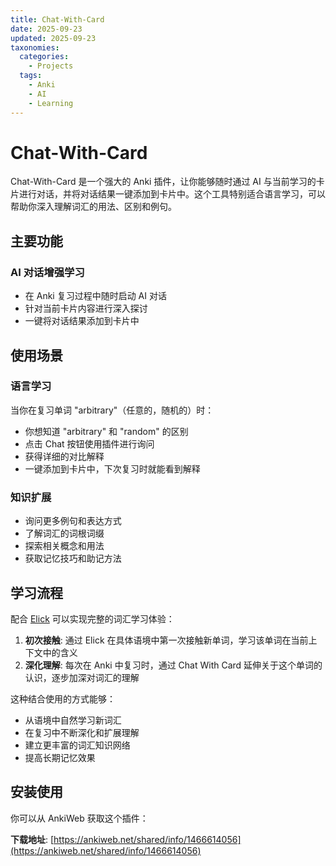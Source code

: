 ```yaml
---
title: Chat-With-Card
date: 2025-09-23
updated: 2025-09-23
taxonomies:
  categories:
    - Projects
  tags:
    - Anki
    - AI
    - Learning
---
```


# Chat-With-Card

Chat-With-Card 是一个强大的 Anki 插件，让你能够随时通过 AI 与当前学习的卡片进行对话，并将对话结果一键添加到卡片中。这个工具特别适合语言学习，可以帮助你深入理解词汇的用法、区别和例句。

<!-- more -->

## 主要功能

### AI 对话增强学习
- 在 Anki 复习过程中随时启动 AI 对话
- 针对当前卡片内容进行深入探讨
- 一键将对话结果添加到卡片中


## 使用场景

### 语言学习
当你在复习单词 "arbitrary"（任意的，随机的）时：
- 你想知道 "arbitrary" 和 "random" 的区别
- 点击 Chat 按钮使用插件进行询问
- 获得详细的对比解释
- 一键添加到卡片中，下次复习时就能看到解释

### 知识扩展
- 询问更多例句和表达方式
- 了解词汇的词根词缀
- 探索相关概念和用法
- 获取记忆技巧和助记方法

## 学习流程

配合 [Elick](https://elick.it.com/) 可以实现完整的词汇学习体验：

1. **初次接触**: 通过 Elick 在具体语境中第一次接触新单词，学习该单词在当前上下文中的含义
2. **深化理解**: 每次在 Anki 中复习时，通过 Chat With Card 延伸关于这个单词的认识，逐步加深对词汇的理解

这种结合使用的方式能够：
- 从语境中自然学习新词汇
- 在复习中不断深化和扩展理解
- 建立更丰富的词汇知识网络
- 提高长期记忆效果

## 安装使用

你可以从 AnkiWeb 获取这个插件：

**下载地址**: [https://ankiweb.net/shared/info/1466614056](https://ankiweb.net/shared/info/1466614056)

